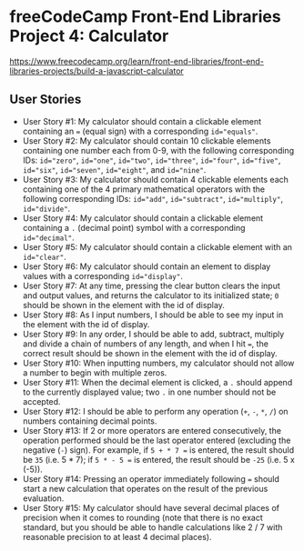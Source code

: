 # freeCodeCamp Front-End Libraries Project 4: Calculator

https://www.freecodecamp.org/learn/front-end-libraries/front-end-libraries-projects/build-a-javascript-calculator

## User Stories

- User Story #1: My calculator should contain a clickable element containing an `=` (equal sign) with a corresponding `id="equals"`.
- User Story #2: My calculator should contain 10 clickable elements containing one number each from 0-9, with the following corresponding IDs: `id="zero"`, `id="one"`, `id="two"`, `id="three"`, `id="four"`, `id="five"`, `id="six"`, `id="seven"`, `id="eight"`, and `id="nine"`.
- User Story #3: My calculator should contain 4 clickable elements each containing one of the 4 primary mathematical operators with the following corresponding IDs: `id="add"`, `id="subtract"`, `id="multiply"`, `id="divide"`.
- User Story #4: My calculator should contain a clickable element containing a `.` (decimal point) symbol with a corresponding `id="decimal"`.
- User Story #5: My calculator should contain a clickable element with an `id="clear"`.
- User Story #6: My calculator should contain an element to display values with a corresponding `id="display"`.
- User Story #7: At any time, pressing the clear button clears the input and output values, and returns the calculator to its initialized state; `0` should be shown in the element with the id of display.
- User Story #8: As I input numbers, I should be able to see my input in the element with the id of display.
- User Story #9: In any order, I should be able to add, subtract, multiply and divide a chain of numbers of any length, and when I hit `=`, the correct result should be shown in the element with the id of display.
- User Story #10: When inputting numbers, my calculator should not allow a number to begin with multiple zeros.
- User Story #11: When the decimal element is clicked, a `.` should append to the currently displayed value; two `.` in one number should not be accepted.
- User Story #12: I should be able to perform any operation (`+`, `-`, `*`, `/`) on numbers containing decimal points.
- User Story #13: If 2 or more operators are entered consecutively, the operation performed should be the last operator entered (excluding the negative (`-`) sign). For example, if `5 + * 7 =` is entered, the result should be `35` (i.e. 5 * 7); if `5 * - 5 =` is entered, the result should be `-25` (i.e. 5 x (-5)).
- User Story #14: Pressing an operator immediately following `=` should start a new calculation that operates on the result of the previous evaluation.
- User Story #15: My calculator should have several decimal places of precision when it comes to rounding (note that there is no exact standard, but you should be able to handle calculations like 2 / 7 with reasonable precision to at least 4 decimal places).
